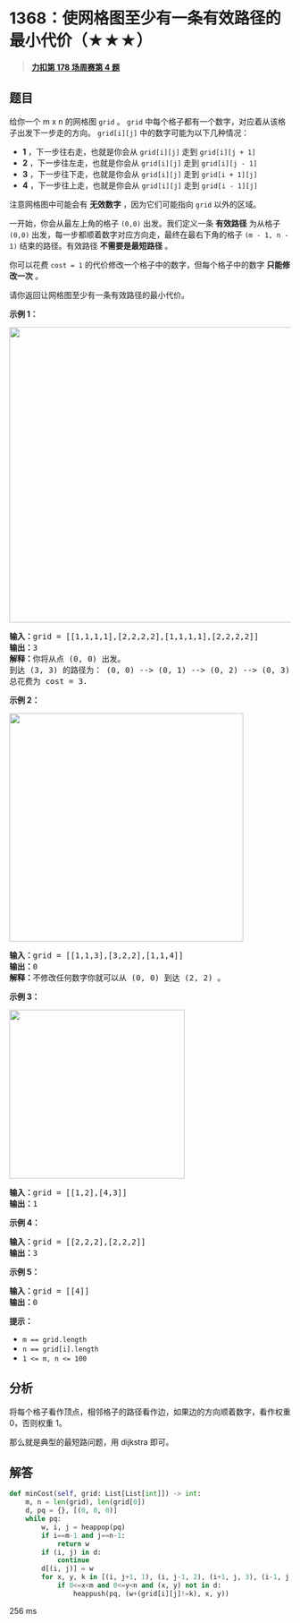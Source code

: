 # 1368：使网格图至少有一条有效路径的最小代价（★★★）


> <u>**[力扣第 178 场周赛第 4 题](https://leetcode.cn/problems/minimum-cost-to-make-at-least-one-valid-path-in-a-grid/)**</u>

## 题目

<p>给你一个 m x n 的网格图 <code>grid</code> 。 <code>grid</code> 中每个格子都有一个数字，对应着从该格子出发下一步走的方向。 <code>grid[i][j]</code> 中的数字可能为以下几种情况：</p>

<ul>
<li><strong>1</strong> ，下一步往右走，也就是你会从 <code>grid[i][j]</code> 走到 <code>grid[i][j + 1]</code></li>
<li><strong>2</strong> ，下一步往左走，也就是你会从 <code>grid[i][j]</code> 走到 <code>grid[i][j - 1]</code></li>
<li><strong>3</strong> ，下一步往下走，也就是你会从 <code>grid[i][j]</code> 走到 <code>grid[i + 1][j]</code></li>
<li><strong>4</strong> ，下一步往上走，也就是你会从 <code>grid[i][j]</code> 走到 <code>grid[i - 1][j]</code></li>
</ul>

<p>注意网格图中可能会有 <strong>无效数字</strong> ，因为它们可能指向 <code>grid</code> 以外的区域。</p>

<p>一开始，你会从最左上角的格子 <code>(0,0)</code> 出发。我们定义一条 <strong>有效路径</strong> 为从格子 <code>(0,0)</code> 出发，每一步都顺着数字对应方向走，最终在最右下角的格子 <code>(m - 1, n - 1)</code> 结束的路径。有效路径 <strong>不需要是最短路径</strong> 。</p>

<p>你可以花费 <code>cost = 1</code> 的代价修改一个格子中的数字，但每个格子中的数字 <strong>只能修改一次</strong> 。</p>

<p>请你返回让网格图至少有一条有效路径的最小代价。</p>



<p><strong>示例 1：</strong></p>

<p><img alt="" src="https://assets.leetcode-cn.com/aliyun-lc-upload/uploads/2020/02/29/grid1.png" style="height: 528px; width: 542px;"></p>

<pre><strong>输入：</strong>grid = [[1,1,1,1],[2,2,2,2],[1,1,1,1],[2,2,2,2]]
<strong>输出：</strong>3
<strong>解释：</strong>你将从点 (0, 0) 出发。
到达 (3, 3) 的路径为： (0, 0) --&gt; (0, 1) --&gt; (0, 2) --&gt; (0, 3) 花费代价 cost = 1 使方向向下 --&gt; (1, 3) --&gt; (1, 2) --&gt; (1, 1) --&gt; (1, 0) 花费代价 cost = 1 使方向向下 --&gt; (2, 0) --&gt; (2, 1) --&gt; (2, 2) --&gt; (2, 3) 花费代价 cost = 1 使方向向下 --&gt; (3, 3)
总花费为 cost = 3.
</pre>

<p><strong>示例 2：</strong></p>

<p><img alt="" src="https://assets.leetcode-cn.com/aliyun-lc-upload/uploads/2020/02/29/grid2.png" style="height: 408px; width: 419px;"></p>

<pre><strong>输入：</strong>grid = [[1,1,3],[3,2,2],[1,1,4]]
<strong>输出：</strong>0
<strong>解释：</strong>不修改任何数字你就可以从 (0, 0) 到达 (2, 2) 。
</pre>

<p><strong>示例 3：</strong></p>

<p><img alt="" src="https://assets.leetcode-cn.com/aliyun-lc-upload/uploads/2020/02/29/grid3.png" style="height: 302px; width: 314px;"></p>

<pre><strong>输入：</strong>grid = [[1,2],[4,3]]
<strong>输出：</strong>1
</pre>

<p><strong>示例 4：</strong></p>

<pre><strong>输入：</strong>grid = [[2,2,2],[2,2,2]]
<strong>输出：</strong>3
</pre>

<p><strong>示例 5：</strong></p>

<pre><strong>输入：</strong>grid = [[4]]
<strong>输出：</strong>0
</pre>



<p><strong>提示：</strong></p>

<ul>
<li><code>m == grid.length</code></li>
<li><code>n == grid[i].length</code></li>
<li><code>1 &lt;= m, n &lt;= 100</code></li>
</ul>


## 分析

将每个格子看作顶点，相邻格子的路径看作边，如果边的方向顺着数字，看作权重 0，否则权重 1。

那么就是典型的最短路问题，用 dijkstra 即可。

## 解答

```python
def minCost(self, grid: List[List[int]]) -> int:
    m, n = len(grid), len(grid[0])
    d, pq = {}, [(0, 0, 0)]
    while pq:
        w, i, j = heappop(pq)
        if i==m-1 and j==n-1:
            return w
        if (i, j) in d:
            continue
        d[(i, j)] = w
        for x, y, k in [(i, j+1, 1), (i, j-1, 2), (i+1, j, 3), (i-1, j, 4)]:
            if 0<=x<m and 0<=y<n and (x, y) not in d:
                heappush(pq, (w+(grid[i][j]!=k), x, y))
```
256 ms


